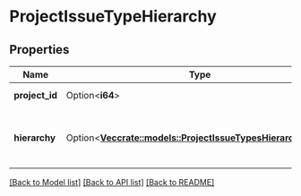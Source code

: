 # ProjectIssueTypeHierarchy

## Properties

Name | Type | Description | Notes
------------ | ------------- | ------------- | -------------
**project_id** | Option<**i64**> | The ID of the project. | [optional][readonly]
**hierarchy** | Option<[**Vec<crate::models::ProjectIssueTypesHierarchyLevel>**](ProjectIssueTypesHierarchyLevel.md)> | Details of an issue type hierarchy level. | [optional][readonly]

[[Back to Model list]](../README.md#documentation-for-models) [[Back to API list]](../README.md#documentation-for-api-endpoints) [[Back to README]](../README.md)


